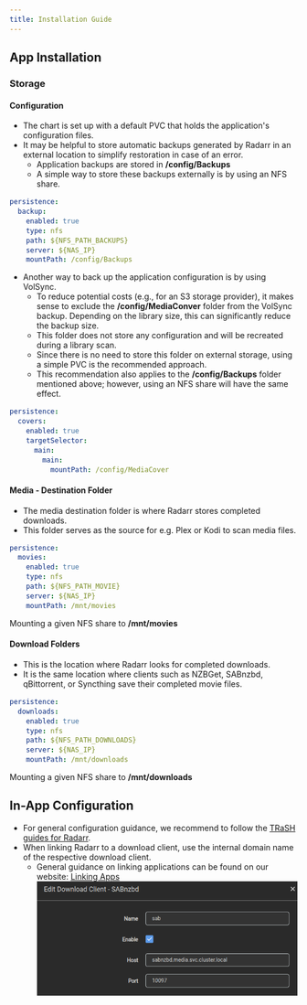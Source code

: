 ```yaml
---
title: Installation Guide
---
```


## App Installation

### Storage

#### Configuration

 - The chart is set up with a default PVC that holds the application's configuration files.
 - It may be helpful to store automatic backups generated by Radarr in an external location to simplify restoration in case of an error.
   - Application backups are stored in **/config/Backups**
   - A simple way to store these backups externally is by using an NFS share.

```yaml
persistence:
  backup:
    enabled: true
    type: nfs
    path: ${NFS_PATH_BACKUPS}
    server: ${NAS_IP}
    mountPath: /config/Backups
```
- Another way to back up the application configuration is by using VolSync.
  - To reduce potential costs (e.g., for an S3 storage provider), it makes sense to exclude the **/config/MediaConver** folder from the VolSync backup. Depending on the library size, this can significantly reduce the backup size.
  - This folder does not store any configuration and will be recreated during a library scan.
  - Since there is no need to store this folder on external storage, using a simple PVC is the recommended approach.
  - This recommendation also applies to the **/config/Backups** folder mentioned above; however, using an NFS share will have the same effect.

```yaml
persistence:
  covers:
    enabled: true
    targetSelector:
      main:
        main:
          mountPath: /config/MediaCover
```

#### Media - Destination Folder

- The media destination folder is where Radarr stores completed downloads.
- This folder serves as the source for e.g. Plex or Kodi to scan media files.

```yaml
persistence:
  movies:
    enabled: true
    type: nfs
    path: ${NFS_PATH_MOVIE}
    server: ${NAS_IP}
    mountPath: /mnt/movies
```
Mounting a given NFS share to **/mnt/movies**

#### Download Folders

- This is the location where Radarr looks for completed downloads.
- It is the same location where clients such as NZBGet, SABnzbd, qBittorrent, or Syncthing save their completed movie files.

```yaml
persistence:
  downloads:
    enabled: true
    type: nfs
    path: ${NFS_PATH_DOWNLOADS}
    server: ${NAS_IP}
    mountPath: /mnt/downloads
```

Mounting a given NFS share to **/mnt/downloads**


## In-App Configuration

- For general configuration guidance, we recommend to follow the [TRaSH guides for Radarr](https://trash-guides.info/Radarr/).
- When linking Radarr to a download client, use the internal domain name of the respective download client.
  - General guidance on linking applications can be found on our website: [Linking Apps](/guides/linking-apps)
    </br>
    ![!Internal linking: SABnzbd](./img/sab_internal_link.png)
